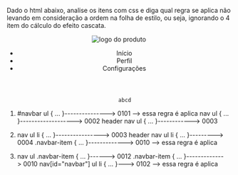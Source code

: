 Dado o html abaixo, analise os itens com css e diga qual regra se aplica não levando em consideração a ordem na folha de estilo, ou seja, ignorando o 4 item do cálculo do efeito cascata.

<header>
	<img alt="logo do produto" src="img/logo.png"/>
	<nav id="navbar">
		<ul id="navbar-list">
			<li class="navbar-item">Início</li>
			<li class="navbar-item">Perfil</li>
			<li class="navbar-item">Configurações</li>
		</ul>
	</nav>
</header>

                                       abcd
1.
	#navbar ul { ... }---------------> 0101 --> essa regra é aplica
	nav ul { ... }-------------------> 0002
	header nav ul { ... }------------> 0003


2.
	nav ul li { ... }----------------> 0003
	header nav ul li { ... }---------> 0004
	.navbar-item { ... }-------------> 0010 --> essa regra é aplica


3.
	nav ul .navbar-item { ... }------> 0012
	.navbar-item { ... }-------------> 0010 
	nav[id="navbar"] ul li { ... }---> 0102 --> essa regra é aplica